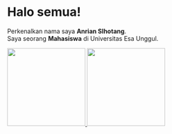 # Halo semua! 
Perkenalkan nama saya **Anrian SIhotang**.\
Saya seorang **Mahasiswa** di Universitas Esa Unggul.
 
<p align="left">
<a href="https://github.com/anriansihotang">
  <img height="180em" src="https://github-readme-stats-eight-theta.vercel.app/api?username=anriansihotang&show_icons=true&theme=algolia&include_all_commits=true&count_private=true"/>
  <img height="180em" src="https://github-readme-stats-eight-theta.vercel.app/api/top-langs/?username=anriansihotang&layout=compact&langs_count=8&theme=algolia"/>
</a>
</p>
